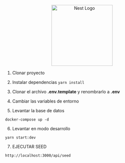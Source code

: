 <p align="center">
  <a href="http://nestjs.com/" target="blank"><img src="https://nestjs.com/img/logo-small.svg" width="200" alt="Nest Logo" /></a>
</p>


1. Clonar proyecto

2. Instalar dependencias
```yarn install```

3. Clonar el archivo __.env.template__ y renombrarlo a __.env__

4. Cambiar las variables de entorno

5. Levantar la base de datos
```
docker-compose up -d
```

6. Levantar en modo desarrollo
```
yarn start:dev
```

7. EJECUTAR SEED
```
http://localhost:3000/api/seed
```